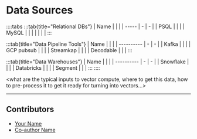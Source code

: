<!-- TODO: Replace this text with a summary of article for SEO -->

# Data Sources

<!-- TODO: Cover image: 
1. You can create your own cover image and put it in the correct asset directory,
2. or you can give an explanation on how it should be and we will help you create one. Please tag arunesh@superlinked.com or @AruneshSingh (GitHub) in this case. -->

::::tabs
:::tab{title="Relational DBs"}
| Name |   |   |
| ----- | - | - |
| PSQL  |   |   |
| MySQL |   |   |
|       |   |   |
:::

:::tab{title="Data Pipeline Tools"}
| Name |   |   |
| ---------- | - | - |
| Kafka      |   |   |
| GCP pubsub |   |   |
| Streamkap  |   |   |
| Decodable  |   |   |
:::

:::tab{title="Data Warehouses"}
| Name |   |   |
| ---------- | - | - |
| Snowflake  |   |   |
| Databricks |   |   |
| Segment    |   |   |
:::
::::

<what are the typical inputs to vector compute, where to get this data, how to pre-process it to get it ready for turning into vectors…>

---
## Contributors

- [Your Name](you_social_handle.com)
- [Co-author Name](their_social_handle.com)
